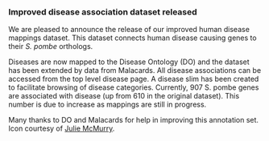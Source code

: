 ### Improved disease association dataset released

<!-- newsfeed_thumbnail: human disease.png -->

We are pleased to announce the release of our improved human disease
mappings dataset. This dataset connects human disease causing genes to
their _S. pombe_ orthologs.

Diseases are now mapped to the Disease Ontology (DO) and the dataset has been
extended by data from Malacards. All disease associations can be accessed from
the top level disease page. A disease
slim has been created to facilitate browsing of disease categories. Currently,
907 S. pombe genes are associated with disease (up from 610 in the original
dataset). This number is due to increase as mappings are still in progress.

Many thanks to DO and Malacards for help in improving this annotation set. Icon
courtesy of [Julie McMurry](https://pixabay.com/en/users/mcmurryjulie-2375405/).
